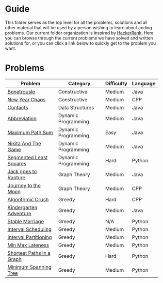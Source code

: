 # Guide

This folder serves as the top level for all the problems, solutions and all other material that will be used by a person wishing to learn about coding problems.
Our current folder organization is inspired by [HackerRank](https://www.hackerrank.com/domains/algorithms).
Here you can browse through the current problems we have solved and written solutions for, or you can click a link below to quickly get to the problem you want.

# Problems

| Problem                                                                       | Category            | Difficulty | Language |
|-------------------------------------------------------------------------------|---------------------|------------|----------|
| [Bonetrousle](/Guide/Constructive/Bonetrousle)                                | Constructive        | Medium     | Java     |
| [New Year Chaos](/Guide/Constructive/New%20Year%20Chaos)                      | Constructive        | Medium     | CPP      |
| [Contacts](/Guide/Data%20Structures/Contacts)                                 | Data Structures     | Medium     | Java     |
| [Abbreviation](/Guide/DynamicProgramming/Practice/Abbreviation)                        | Dynamic Programming | Medium     | Java     |
| [Maximum Path Sum](/Guide/DynamicProgramming/Practice/Maximum%20Path%20Sum)            | Dynamic Programming | Easy       | Java     |
| [Nikita And The Game](/Guide/DynamicProgramming/Practice/Nikita%20And%20The%20Game)    | Dynamic Programming | Medium     | Java     |
| [Segmented Least Squares](/Guide/DynamicProgramming/Educational/Segmented%20Least%20Squares)    | Dynamic Programming | Hard     | Python     |
| [Jack goes to Rapture](/Guide/GraphTheory/JackGoesToRapture)                  | Graph Theory        | Medium     | Java     |
| [Journey to the Moon](/Guide/GraphTheory/Journey%20to%20the%20Moon)           | Graph Theory        | Medium     | CPP      |
| [Algorithmic Crush](/Guide/Greedy/Practice/Algorithmic%20Crush)               | Greedy              | Hard       | CPP      |
| [Kindergarten Adventure](/Guide/Greedy/Practice/Kindergarten%20Adventure)     | Greedy              | Medium     | Java     |
| [Stable Marriage](/Guide/Greedy/Educational/Stable%20Marriage)                | Greedy              | N/A        | Python   |
| [Interval Scheduling](/Guide/Greedy/Educational/Interval%Scheduling)          | Greedy              | Medium     | Python   |
| [Interval Partitioning](/Guide/Greedy/Educational/Interval%20Partitioning)    | Greedy              | Medium     | Python   |
| [Min Max Lateness](/Guide/Greedy/Educational/Minimizing%20Maximum%20Lateness%20Scheduling)  | Greedy              | Medium     | Python   |
| [Shortest Paths in a Graph](/Guide/Greedy/Educational/Shortest%20Path)        | Greedy              | Hard       | Python   |
| [Minimum Spanning Tree](/Guide/Greedy/Educational/Minimum%20Spanning%20Tree)  | Greedy              | Medium     | Python   |
